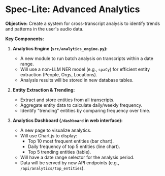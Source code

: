 # Spec-Lite: Advanced Analytics

**Objective:** Create a system for cross-transcript analysis to identify trends and patterns in the user's audio data.

**Key Components:**

1.  **Analytics Engine (`src/analytics_engine.py`):**
    -   A new module to run batch analysis on transcripts within a date range.
    -   Will use a non-LLM NER model (e.g., `spaCy`) for efficient entity extraction (People, Orgs, Locations).
    -   Analysis results will be stored in new database tables.

2.  **Entity Extraction & Trending:**
    -   Extract and store entities from all transcripts.
    -   Aggregate entity data to calculate daily/weekly frequency.
    -   Identify "trending" entities by comparing frequency over time.

3.  **Analytics Dashboard (`/dashboard` in web interface):**
    -   A new page to visualize analytics.
    -   Will use Chart.js to display:
        -   Top 10 most frequent entities (bar chart).
        -   Daily frequency of top 5 entities (line chart).
        -   Top 5 trending entities (table).
    -   Will have a date range selector for the analysis period.
    -   Data will be served by new API endpoints (e.g., `/api/analytics/top_entities`).
